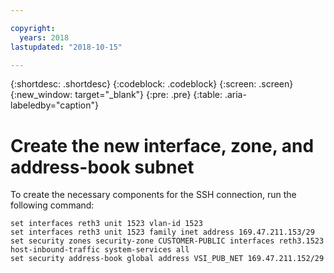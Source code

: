 ```yaml
---

copyright:
  years: 2018
lastupdated: "2018-10-15"

---
```


{:shortdesc: .shortdesc}
{:codeblock: .codeblock}
{:screen: .screen}
{:new_window: target="_blank"}
{:pre: .pre}
{:table: .aria-labeledby="caption"}

# Create the new interface, zone, and address-book subnet
To create the necessary components for the SSH connection, run the following command:

```
set interfaces reth3 unit 1523 vlan-id 1523
set interfaces reth3 unit 1523 family inet address 169.47.211.153/29
set security zones security-zone CUSTOMER-PUBLIC interfaces reth3.1523 host-inbound-traffic system-services all
set security address-book global address VSI_PUB_NET 169.47.211.152/29
```